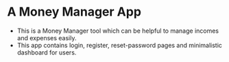 # A Money Manager App
- This is a Money Manager tool which can be helpful to manage incomes and expenses easily.
- This app contains login, register, reset-password pages and minimalistic dashboard for users.






